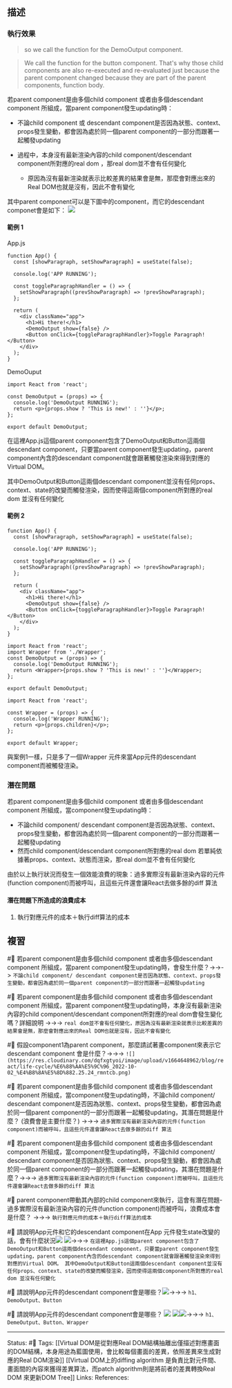 ## 描述




### 執行效果

> so we call the function for the DemoOutput component.

> We call the function for the button component. That's why those child components are also re-executed and re-evaluated just because the parent component changed because they are part of the parent components, function body.



若parent component是由多個child component 或者由多個descendant component 所組成，當parent component發生updating時：
- 不論child component 或 descendant component是否因為狀態、context、props發生變動，都會因為處於同一個parent component的一部分而跟著一起觸發updating

- 過程中，本身沒有最新渲染內容的child component/descendant component所對應的real dom ，那real dom並不會有任何變化
	- 原因為沒有最新渲染就表示比較差異的結果會是無，那麼會對應出來的Real DOM也就是沒有，因此不會有變化


其中parent component可以是下圖中的component，而它的descendant componet會是如下：
![](https://res.cloudinary.com/dqfxgtyoi/image/upload/v1664648962/blog/react/life-cycle/%E6%88%AA%E5%9C%96_2022-10-02_%E4%B8%8A%E5%8D%882.25.24_rmntcb.png)

#### 範例 1
App.js
```
function App() {
  const [showParagraph, setShowParagraph] = useState(false);

  console.log('APP RUNNING');

  const toggleParagraphHandler = () => {
    setShowParagraph((prevShowParagraph) => !prevShowParagraph);
  };

  return (
    <div className="app">
      <h1>Hi there!</h1>
      <DemoOutput show={false} />
      <Button onClick={toggleParagraphHandler}>Toggle Paragraph!</Button>
    </div>
  );
}
```

DemoOuput
```
import React from 'react';

const DemoOutput = (props) => {
  console.log('DemoOutput RUNNING');
  return <p>{props.show ? 'This is new!' : ''}</p>;
};

export default DemoOutput;
```

在這裡App.js這個parent component包含了DemoOutput和Button這兩個descendant component，只要當parent component發生updating，parent component內含的descendant component就會跟著觸發渲染來得到對應的Virtual DOM。

其中DemoOutput和Button這兩個descendant component並沒有任何props、context、state的改變而觸發渲染，因而使得這兩個component所對應的real dom 並沒有任何變化

#### 範例 2

```
function App() {
  const [showParagraph, setShowParagraph] = useState(false);

  console.log('APP RUNNING');

  const toggleParagraphHandler = () => {
    setShowParagraph((prevShowParagraph) => !prevShowParagraph);
  };

  return (
    <div className="app">
      <h1>Hi there!</h1>
      <DemoOutput show={false} />
      <Button onClick={toggleParagraphHandler}>Toggle Paragraph!</Button>
    </div>
  );
}
```


```
import React from 'react';
import Wrapper from './Wrapper';
const DemoOutput = (props) => {
  console.log('DemoOutput RUNNING');
  return <Wrapper>{props.show ? 'This is new!' : ''}</Wrapper>;
};

export default DemoOutput;
```

```
import React from 'react';

const Wrapper = (props) => {
  console.log('Wrapper RUNNING');
  return <p>{props.children}</p>;
};

export default Wrapper;
```


與案例1一樣，只是多了一個Wrapper 元件來當App元件的descendant component而被觸發渲染。

### 潛在問題
  
若parent component是由多個child component 或者由多個descendant component 所組成，當component發生updating時：

- 不論child component/ descendant component是否因為狀態、context、props發生變動，都會因為處於同一個parent component的一部分而跟著一起觸發updating
- 然而child component/descendant component所對應的real dom 若單純依據著props、context、狀態而渲染，那real dom並不會有任何變化


由於以上執行狀況而發生一個效能浪費的現象：過多實際沒有最新渲染內容的元件(function component)而被呼叫，且這些元件還會讓React去做多餘的diff 算法


#### 潛在問題下所造成的浪費成本

1. 執行對應元件的成本＋執行diff算法的成本 


## 複習
#🧠 若parent component是由多個child component 或者由多個descendant component 所組成，當parent component發生updating時，會發生什麼？->->-> `不論child component/ descendant component是否因為狀態、context、props發生變動，都會因為處於同一個parent component的一部分而跟著一起觸發updating`
<!--SR:!2022-10-15,10,250-->

#🧠 若parent component是由多個child component 或者由多個descendant component 所組成，當parent component發生updating時，本身沒有最新渲染內容的child component/descendant component所對應的real dom會發生變化嗎？詳細說明 ->->-> `real dom並不會有任何變化，原因為沒有最新渲染就表示比較差異的結果會是無，那麼會對應出來的Real DOM也就是沒有，因此不會有變化`
<!--SR:!2022-10-24,13,230-->

#🧠 假設component1為parent component，那麼請試著畫component來表示它descendant component 會是什麼？->->-> `![](https://res.cloudinary.com/dqfxgtyoi/image/upload/v1664648962/blog/react/life-cycle/%E6%88%AA%E5%9C%96_2022-10-02_%E4%B8%8A%E5%8D%882.25.24_rmntcb.png)`
<!--SR:!2022-10-15,10,250-->

#🧠 若parent component是由多個child component 或者由多個descendant component 所組成，當component發生updating時，不論child component/ descendant component是否因為狀態、context、props發生變動，都會因為處於同一個parent component的一部分而跟著一起觸發updating，其潛在問題是什麼？ (浪費會是主要什麼？) ->->-> `過多實際沒有最新渲染內容的元件(function component)而被呼叫，且這些元件還會讓React去做多餘的diff 算法`
<!--SR:!2022-10-22,13,248-->

#🧠 若parent component是由多個child component 或者由多個descendant component 所組成，當component發生updating時，不論child component/ descendant component是否因為狀態、context、props發生變動，都會因為處於同一個parent component的一部分而跟著一起觸發updating，其潛在問題是什麼？->->-> `過多實際沒有最新渲染內容的元件(function component)而被呼叫，且這些元件還會讓React去做多餘的diff 算法`
<!--SR:!2022-10-23,14,248-->

#🧠 parent component帶動其內部的child component來執行，這會有潛在問題-過多實際沒有最新渲染內容的元件(function component)而被呼叫，浪費成本會是什麼？ ->->-> `執行對應元件的成本＋執行diff算法的成本 `
<!--SR:!2022-10-26,15,248-->


#🧠 請說明App元件和它的descendant component在App 元件發生state改變的話，會有什麼狀況![](https://res.cloudinary.com/dqfxgtyoi/image/upload/v1664651202/blog/react/life-cycle/together-update/question1-app-and-descendanent-component_ixumqg.png) ![](https://res.cloudinary.com/dqfxgtyoi/image/upload/v1664651202/blog/react/life-cycle/together-update/question1-descendanent-component_cnecsm.png)->->-> `在這裡App.js這個parent component包含了DemoOutput和Button這兩個descendant component，只要當parent component發生updating，parent component內含的descendant component就會跟著觸發渲染來得到對應的Virtual DOM。 其中DemoOutput和Button這兩個descendant component並沒有任何props、context、state的改變而觸發渲染，因而使得這兩個component所對應的real dom 並沒有任何變化`
<!--SR:!2022-10-15,10,250-->

#🧠 請說明App元件的descendant component會是哪些？![](https://res.cloudinary.com/dqfxgtyoi/image/upload/v1664651202/blog/react/life-cycle/together-update/question1-app-and-descendanent-component_ixumqg.png)->->-> `h1、DemoOutput、Button`
<!--SR:!2022-10-15,10,250-->

#🧠 請說明App元件的descendant component會是哪些？ ![](https://res.cloudinary.com/dqfxgtyoi/image/upload/v1664651422/blog/react/life-cycle/together-update/question2-app-and-descendanent-component_r3xa7h.png) ![](https://res.cloudinary.com/dqfxgtyoi/image/upload/v1664651422/blog/react/life-cycle/together-update/question2-descendanent-component_rggds9.png)![](https://res.cloudinary.com/dqfxgtyoi/image/upload/v1664651422/blog/react/life-cycle/together-update/question2-wrapper-component_solup9.png)->->-> `h1、DemeOutput、Button、Wrapper`
<!--SR:!2022-10-15,10,250-->





---
Status: #🌱 
Tags:
[[Virtual DOM是從對應Real DOM結構抽離出僅描述對應畫面的DOM結構，本身用途為藍圖使用，會比較每個畫面的差異，依照差異來生成對應的Real DOM渲染]]
[[Virtual DOM上的diffing algorithm 是負責比對元件間、畫面間的內容來獲得差異算法，而patch algorithm則是將前者的差異轉換Real DOM 來更新DOM Tree]]
Links:
References: